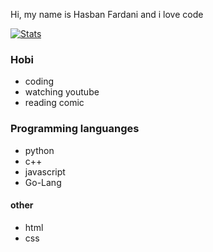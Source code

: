 Hi, my name is Hasban Fardani and i love code

[![Stats](https://github-readme-stats.vercel.app/api?username=hasban-fardani)](https://github.com/hasban-fardani)

### Hobi
- coding
- watching youtube
- reading comic

### Programming languanges
- python
- c++
- javascript
- Go-Lang
#### other
- html
- css
